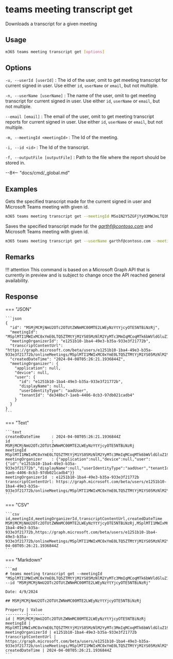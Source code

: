 # teams meeting transcript get

Downloads a transcript for a given meeting

## Usage

```sh
m365 teams meeting transcript get [options]
```

## Options

`-u, --userId [userId]`
: The id of the user, omit to get meeting transcript for current signed in user. Use either  `id`, `userName` or `email`, but not multiple.

`-n, --userName [userName]`
: The name of the user, omit to get meeting transcript for current signed in user. Use either `id`, `userName` or `email`, but not multiple.

`--email [email]`
: The email of the user, omit to get meeting transcript reports for current signed in user. Use either `id`, `userName` or `email`, but not multiple.

`-m, --meetingId <meetingId>`
: The Id of the meeting.

`-i, --id <id>`
: The Id of the transcript.

`-f, --outputFile [outputFile]`
: Path to the file where the report should be stored in.

--8<-- "docs/cmd/_global.md"

## Examples

Gets the specified transcript made for the current signed in user and Microsoft Teams meeting with given id.

```sh
m365 teams meeting transcript get --meetingId MSo1N2Y5ZGFjYy03MWJmLTQ3NDMtYjQxMy01M2EdFGkdRWHJlQ --id MSMjMCMjNzU3ODc2ZDYtOTcwMi00MDhkLWFkNDItOTE2ZDNmZjkwZGY4
```

Saves the specified transcript made for the _[garthf@contoso.com](mailto:garthf@contoso.com)_ and Microsoft Teams meeting with given id.

```sh
m365 teams meeting transcript get --userName garthf@contoso.com --meetingId MSo1N2Y5ZGFjYy03MWJmLTQ3NDMtYjQxMy01M2EdFGkdRWHJlQ --id MSMjMCMjNzU3ODc2ZDYtOTcwMi00MDhkLWFkNDItOTE2ZDNmZjkwZGY4 --outputFile c:/Transcript.vtt
```

## Remarks

!!! attention
    This command is based on a Microsoft Graph API that is currently in preview and is subject to change once the API reached general availability.

## Response

=== "JSON"

    ```json
    {
      "id": "MSMjMCMjNmU2OTc2OTUtZWNmMC00MTE2LWEyNzYtYjcyOTE5NTBiNzRj",
      "meetingId": "MSplMTI1MWIxMC0xYmE0LTQ5ZTMtYjM1YS05MzNlM2YyMTc3MmIqMCoqMTk6bWVldGluZ19OREJpWVROa05XVXRaakptWlMwMFl6QTRMVGd3TlRRdE16WTNaR014T1Rjek1tUTBAdGhyZWFkLnYy",
      "meetingOrganizerId": "e1251b10-1ba4-49e3-b35a-933e3f21772b",
      "transcriptContentUrl": "https://graph.microsoft.com/beta/users/e1251b10-1ba4-49e3-b35a-933e3f21772b/onlineMeetings/MSplMTI1MWIxMC0xYmE0LTQ5ZTMtYjM1YS05MzNlM2YyMTc3MmIqMCoqMTk6bWVldGluZ19OREJpWVROa05XVXRaakptWlMwMFl6QTRMVGd3TlRRdE16WTNaR014T1Rjek1tUTBAdGhyZWFkLnYy/transcripts/MSMjMCMjNmU2OTc2OTUtZWNmMC00MTE2LWEyNzYtYjcyOTE5NTBiNzRj/content",
      "createdDateTime": "2024-04-08T05:26:21.1936844Z",
      "meetingOrganizer": {
        "application": null,
        "device": null,
        "user": {
          "id": "e1251b10-1ba4-49e3-b35a-933e3f21772b",
          "displayName": null,
          "userIdentityType": "aadUser",
          "tenantId": "de348bc7-1aeb-4406-8cb3-97db021cadb4"
        }
      }
    }
    ```

=== "Text"

    ```text
    createdDateTime     : 2024-04-08T05:26:21.1936844Z
    id                  : MSMjMCMjNmU2OTc2OTUtZWNmMC00MTE2LWEyNzYtYjcyOTE5NTBiNzRj
    meetingId           : MSplMTI1MWIxMC0xYmE0LTQ5ZTMtYjM1YS05MzNlM2YyMTc3MmIqMCoqMTk6bWVldGluZ19OREJpWVROa05XVXRaakptWlMwMFl6QTRMVGd3TlRRdE16WTNaR014T1Rjek1tUTBAdGhyZWFkLnYy
    meetingOrganizer    : {"application":null,"device":null,"user":{"id":"e1251b10-1ba4-49e3-b35a-933e3f21772b","displayName":null,"userIdentityType":"aadUser","tenantId":"de348bc7-1aeb-4406-8cb3-97db021cadb4"}}
    meetingOrganizerId  : e1251b10-1ba4-49e3-b35a-933e3f21772b
    transcriptContentUrl: https://graph.microsoft.com/beta/users/e1251b10-1ba4-49e3-b35a-933e3f21772b/onlineMeetings/MSplMTI1MWIxMC0xYmE0LTQ5ZTMtYjM1YS05MzNlM2YyMTc3MmIqMCoqMTk6bWVldGluZ19OREJpWVROa05XVXRaakptWlMwMFl6QTRMVGd3TlRRdE16WTNaR014T1Rjek1tUTBAdGhyZWFkLnYy/transcripts/MSMjMCMjNmU2OTc2OTUtZWNmMC00MTE2LWEyNzYtYjcyOTE5NTBiNzRj/content
    ```

=== "CSV"

    ```csv
    id,meetingId,meetingOrganizerId,transcriptContentUrl,createdDateTime
    MSMjMCMjNmU2OTc2OTUtZWNmMC00MTE2LWEyNzYtYjcyOTE5NTBiNzRj,MSplMTI1MWIxMC0xYmE0LTQ5ZTMtYjM1YS05MzNlM2YyMTc3MmIqMCoqMTk6bWVldGluZ19OREJpWVROa05XVXRaakptWlMwMFl6QTRMVGd3TlRRdE16WTNaR014T1Rjek1tUTBAdGhyZWFkLnYy,e1251b10-1ba4-49e3-b35a-933e3f21772b,https://graph.microsoft.com/beta/users/e1251b10-1ba4-49e3-b35a-933e3f21772b/onlineMeetings/MSplMTI1MWIxMC0xYmE0LTQ5ZTMtYjM1YS05MzNlM2YyMTc3MmIqMCoqMTk6bWVldGluZ19OREJpWVROa05XVXRaakptWlMwMFl6QTRMVGd3TlRRdE16WTNaR014T1Rjek1tUTBAdGhyZWFkLnYy/transcripts/MSMjMCMjNmU2OTc2OTUtZWNmMC00MTE2LWEyNzYtYjcyOTE5NTBiNzRj/content,2024-04-08T05:26:21.1936844Z
    ```

=== "Markdown"

    ```md
    # teams meeting transcript get --meetingId "MSplMTI1MWIxMC0xYmE0LTQ5ZTMtYjM1YS05MzNlM2YyMTc3MmIqMCoqMTk6bWVldGluZ19OREJpWVROa05XVXRaakptWlMwMFl6QTRMVGd3TlRRdE16WTNaR014T1Rjek1tUTBAdGhyZWFkLnYy" --id "MSMjMCMjNmU2OTc2OTUtZWNmMC00MTE2LWEyNzYtYjcyOTE5NTBiNzRj"

    Date: 4/9/2024

    ## MSMjMCMjNmU2OTc2OTUtZWNmMC00MTE2LWEyNzYtYjcyOTE5NTBiNzRj

    Property | Value
    ---------|-------
    id | MSMjMCMjNmU2OTc2OTUtZWNmMC00MTE2LWEyNzYtYjcyOTE5NTBiNzRj
    meetingId | MSplMTI1MWIxMC0xYmE0LTQ5ZTMtYjM1YS05MzNlM2YyMTc3MmIqMCoqMTk6bWVldGluZ19OREJpWVROa05XVXRaakptWlMwMFl6QTRMVGd3TlRRdE16WTNaR014T1Rjek1tUTBAdGhyZWFkLnYy
    meetingOrganizerId | e1251b10-1ba4-49e3-b35a-933e3f21772b
    transcriptContentUrl | https://graph.microsoft.com/beta/users/e1251b10-1ba4-49e3-b35a-933e3f21772b/onlineMeetings/MSplMTI1MWIxMC0xYmE0LTQ5ZTMtYjM1YS05MzNlM2YyMTc3MmIqMCoqMTk6bWVldGluZ19OREJpWVROa05XVXRaakptWlMwMFl6QTRMVGd3TlRRdE16WTNaR014T1Rjek1tUTBAdGhyZWFkLnYy/transcripts/MSMjMCMjNmU2OTc2OTUtZWNmMC00MTE2LWEyNzYtYjcyOTE5NTBiNzRj/content
    createdDateTime | 2024-04-08T05:26:21.1936844Z
    ```
